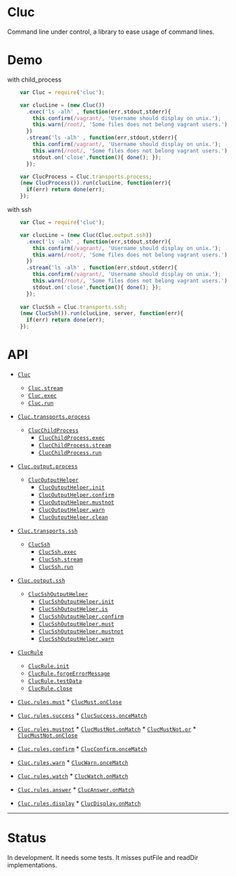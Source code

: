 # Cluc

Command line under control, a library to ease usage of command lines.

# Demo

with child_process
```js
    var Cluc = require('cluc');

    var clucLine = (new Cluc())
      .exec('ls -alh' , function(err,stdout,stderr){
        this.confirm(/vagrant/, 'Username should display on unix.');
        this.warn(/root/, 'Some files does not belong vagrant users.');
      })
      .stream('ls -alh' , function(err,stdout,stderr){
        this.confirm(/vagrant/, 'Username should display on unix.');
        this.warn(/root/, 'Some files does not belong vagrant users.');
        stdout.on('close',function(){ done(); });
      });

    var ClucProcess = Cluc.transports.process;
    (new ClucProcess()).run(clucLine, function(err){
      if(err) return done(err);
    });
```



with ssh
```js
    var Cluc = require('cluc');

    var clucLine = (new Cluc(Cluc.output.ssh))
      .exec('ls -alh' , function(err,stdout,stderr){
        this.confirm(/vagrant/, 'Username should display on unix.');
        this.warn(/root/, 'Some files does not belong vagrant users.');
      })
      .stream('ls -alh' , function(err,stdout,stderr){
        this.confirm(/vagrant/, 'Username should display on unix.');
        this.warn(/root/, 'Some files does not belong vagrant users.');
        stdout.on('close',function(){ done(); });
      });
    
    var ClucSsh = Cluc.transports.ssh;
    (new ClucSsh()).run(clucLine, server, function(err){
      if(err) return done(err);
    });
```

# API

* [`Cluc`](doc/Cluc.md#Cluc)
    * [`Cluc.stream`](doc/Cluc.md#Cluc.stream)
    * [`Cluc.exec`](doc/Cluc.md#Cluc.#exec)
    * [`Cluc.run`](doc/Cluc.md#Cluc.#run)



* [`Cluc.transports.process`](doc/ClucChildProcess.md)
    * [`ClucChildProcess`](doc/ClucChildProcess.md#ClucSsh)
        * [`ClucChildProcess.exec`](doc/ClucChildProcess.md#ClucSsh.exec)
        * [`ClucChildProcess.stream`](doc/ClucChildProcess.md#ClucSsh.stream)
        * [`ClucChildProcess.run`](doc/ClucChildProcess.md#ClucSsh.run)
        
* [`Cluc.output.process`](doc/ClucOutputHelper.md)
    * [`ClucOutputHelper`](doc/ClucOutputHelper.md#ClucOutputHelper)
        * [`ClucOutputHelper.init`](doc/ClucOutputHelper.md#ClucOutputHelper.init)
        * [`ClucOutputHelper.confirm`](doc/ClucOutputHelper.md#ClucOutputHelper.confirm)
        * [`ClucOutputHelper.mustnot`](doc/ClucOutputHelper.md#ClucOutputHelper.mustnot)
        * [`ClucOutputHelper.warn`](doc/ClucOutputHelper.md#ClucOutputHelper.warn)
        * [`ClucOutputHelper.clean`](doc/ClucOutputHelper.md#ClucOutputHelper.clean)



* [`Cluc.transports.ssh`](doc/ClucSsh.md#ClucSsh)
    * [`ClucSsh`](doc/ClucSsh.md#ClucSsh)
        * [`ClucSsh.exec`](doc/ClucSsh.md#ClucSsh.exec)
        * [`ClucSsh.stream`](doc/ClucSsh.md#ClucSsh.stream)
        * [`ClucSsh.run`](doc/ClucSsh.md#ClucSsh.run)
        
* [`Cluc.output.ssh`](doc/ClucSshOutputHelper.md)
    * [`ClucSshOutputHelper`](doc/ClucSshOutputHelper.md#ClucSshOutputHelper)
        * [`ClucSshOutputHelper.init`](doc/ClucSshOutputHelper.md#ClucSshOutputHelper.init)
        * [`ClucSshOutputHelper.is`](doc/ClucSshOutputHelper.md#ClucSshOutputHelper.is)
        * [`ClucSshOutputHelper.confirm`](doc/ClucSshOutputHelper.md#ClucSshOutputHelper.confirm)
        * [`ClucSshOutputHelper.must`](doc/ClucSshOutputHelper.md#ClucSshOutputHelper.must)
        * [`ClucSshOutputHelper.mustnot`](doc/ClucSshOutputHelper.md#ClucSshOutputHelper.mustnot)
        * [`ClucSshOutputHelper.warn`](doc/ClucSshOutputHelper.md#ClucSshOutputHelper.warn)


* [`ClucRule`](doc/ClucRule.md#ClucRule)
    * [`ClucRule.init`](doc/ClucRule.md#ClucRule.init)
    * [`ClucRule.forgeErrorMessage`](doc/ClucRule.md#ClucRule.forgeErrorMessage)
    * [`ClucRule.testData`](doc/ClucRule.md#ClucRule.testData)
    * [`ClucRule.close`](doc/ClucRule.md#ClucRule.close)

* [`Cluc.rules.must`](doc/ClucRule.md#ClucMust)
        * [`ClucMust.onClose`](doc/ClucRule.md#ClucMust.onClose)

* [`Cluc.rules.success`](doc/ClucRule.md#ClucSuccess)
        * [`ClucSuccess.onceMatch`](doc/ClucRule.md#ClucSuccess.onceMatch)

* [`Cluc.rules.mustnot`](doc/ClucRule.md#ClucMustNot)
        * [`ClucMustNot.onMatch`](doc/ClucRule.md#ClucMustNot.onMatch)
        * [`ClucMustNot.or`](doc/ClucRule.md#ClucMustNot.or)
        * [`ClucMustNot.onClose`](doc/ClucRule.md#ClucMustNot.onClose)

* [`Cluc.rules.confirm`](doc/ClucRule.md#ClucConfirm)
        * [`ClucConfirm.onceMatch`](doc/ClucRule.md#ClucConfirm.onceMatch)

* [`Cluc.rules.warn`](doc/ClucRule.md#ClucWarn)
        * [`ClucWarn.onceMatch`](doc/ClucRule.md#ClucWarn.onceMatch)

* [`Cluc.rules.watch`](doc/ClucRule.md#ClucWatch)
        * [`ClucWatch.onMatch`](doc/ClucRule.md#ClucWatch.onMatch)

* [`Cluc.rules.answer`](doc/ClucRule.md#ClucAnswer)
        * [`ClucAnswer.onMatch`](doc/ClucRule.md#ClucAnswer.onMatch)

* [`Cluc.rules.display`](doc/ClucRule.md#ClucDisplay)
        * [`ClucDisplay.onMatch`](doc/ClucRule.md#ClucDisplay.onMatch)


---------------------------------------

# Status

In development. It needs some tests. It misses putFile and readDir implementations.
